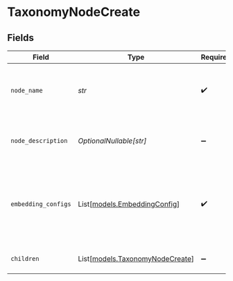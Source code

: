 # TaxonomyNodeCreate


## Fields

| Field                                                                                 | Type                                                                                  | Required                                                                              | Description                                                                           | Example                                                                               |
| ------------------------------------------------------------------------------------- | ------------------------------------------------------------------------------------- | ------------------------------------------------------------------------------------- | ------------------------------------------------------------------------------------- | ------------------------------------------------------------------------------------- |
| `node_name`                                                                           | *str*                                                                                 | :heavy_check_mark:                                                                    | Name of the taxonomy node (must be lowercase without spaces)                          | electronics_accessories                                                               |
| `node_description`                                                                    | *OptionalNullable[str]*                                                               | :heavy_minus_sign:                                                                    | Optional description of what this node represents                                     | Electronics accessories and peripherals category                                      |
| `embedding_configs`                                                                   | List[[models.EmbeddingConfig](../models/embeddingconfig.md)]                          | :heavy_check_mark:                                                                    | List of embedding configurations defining how this node should be vectorized          | [<br/>{<br/>"embedding_model": "text",<br/>"type": "text",<br/>"value": "electronics accessories"<br/>}<br/>] |
| `children`                                                                            | List[[models.TaxonomyNodeCreate](../models/taxonomynodecreate.md)]                    | :heavy_minus_sign:                                                                    | List of child nodes under this node                                                   |                                                                                       |